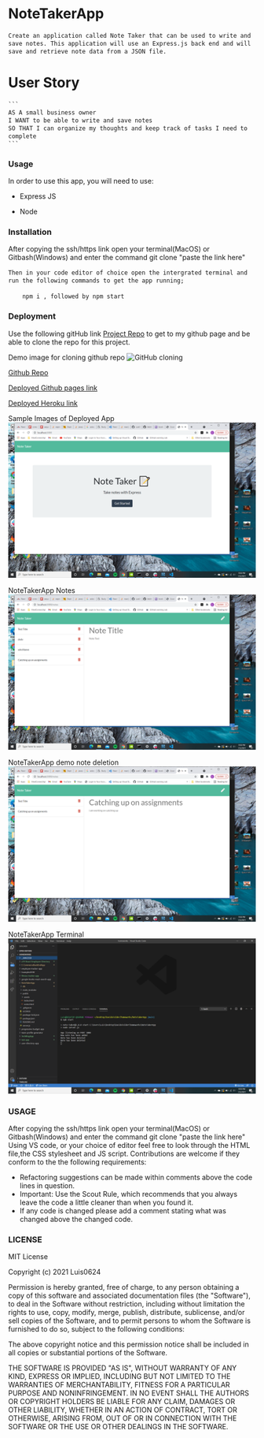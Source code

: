 # NoteTakerApp

    Create an application called Note Taker that can be used to write and save notes. This application will use an Express.js back end and will save and retrieve note data from a JSON file.

# User Story
    ```
    AS A small business owner
    I WANT to be able to write and save notes
    SO THAT I can organize my thoughts and keep track of tasks I need to complete
    ```

### Usage
  
  In order to use this app, you will need to use:

  * Express JS

  * Node


### Installation
After copying the ssh/https link open your terminal(MacOS) or Gitbash(Windows) and enter the command git clone "paste the link here"

    Then in your code editor of choice open the intergrated terminal and run the following commands to get the app running;

        npm i , followed by npm start

  
### Deployment

Use the following gitHub link [Project Repo](https://github.com/Luis0624/NoteTakerApp) to get to my github page and be able to clone the repo for this project.

Demo image for cloning github repo
![GitHub cloning ](client/public/ReactAppCloningDemo.jpg)

[Github Repo](https://github.com/Luis0624/NoteTakerApp)

[Deployed Github pages link](https://luis0624.github.io//)

[Deployed Heroku link]()

Sample Images of Deployed App
![Working Demo Picture ](public/assets/images/demoHome.png)

NoteTakerApp Notes
![Working Demo Picture ](public/assets/images/demoNotes.png)

NoteTakerApp demo note deletion
![Working Demo Picture ](public/assets/images/demoNotesDeleted.png)


NoteTakerApp Terminal 
![Working Demo Picture ](public/assets/images/demoTerminal.png)


### USAGE
After copying the ssh/https link open your terminal(MacOS) or Gitbash(Windows) and enter the command git clone "paste the link here"
Using VS code, or your choice of editor feel free to look through the HTML file,the CSS stylesheet and JS script. Contributions are welcome if they conform to the the following requirements:

* Refactoring suggestions can be made within comments above the code lines in question.
* Important: Use the Scout Rule, which recommends that you always leave the code a little cleaner than when you found it.
* If any code is changed please add a comment stating what was changed above the changed code.


### LICENSE
 MIT License

Copyright (c) 2021 Luis0624

Permission is hereby granted, free of charge, to any person obtaining a copy
of this software and associated documentation files (the "Software"), to deal
in the Software without restriction, including without limitation the rights
to use, copy, modify, merge, publish, distribute, sublicense, and/or sell
copies of the Software, and to permit persons to whom the Software is
furnished to do so, subject to the following conditions:

The above copyright notice and this permission notice shall be included in all
copies or substantial portions of the Software.

THE SOFTWARE IS PROVIDED "AS IS", WITHOUT WARRANTY OF ANY KIND, EXPRESS OR
IMPLIED, INCLUDING BUT NOT LIMITED TO THE WARRANTIES OF MERCHANTABILITY,
FITNESS FOR A PARTICULAR PURPOSE AND NONINFRINGEMENT. IN NO EVENT SHALL THE
AUTHORS OR COPYRIGHT HOLDERS BE LIABLE FOR ANY CLAIM, DAMAGES OR OTHER
LIABILITY, WHETHER IN AN ACTION OF CONTRACT, TORT OR OTHERWISE, ARISING FROM,
OUT OF OR IN CONNECTION WITH THE SOFTWARE OR THE USE OR OTHER DEALINGS IN THE
SOFTWARE.

